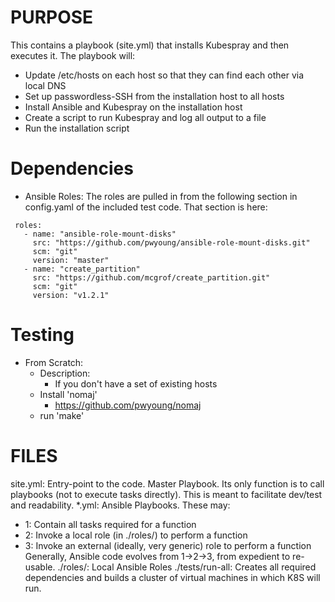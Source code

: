 # PURPOSE

This contains a playbook (site.yml) that installs Kubespray and then executes it.
The playbook will:
  - Update /etc/hosts on each host so that they can find each other via local DNS
  - Set up passwordless-SSH from the installation host to all hosts
  - Install Ansible and Kubespray on the installation host
  - Create a script to run Kubespray and log all output to a file
  - Run the installation script

# Dependencies
- Ansible Roles:
  The roles are pulled in from the following section in config.yaml of the included
  test code. That section is here:
 ```
  roles:
    - name: "ansible-role-mount-disks"
      src: "https://github.com/pwyoung/ansible-role-mount-disks.git"
      scm: "git"
      version: "master"
    - name: "create_partition"
      src: "https://github.com/mcgrof/create_partition.git"
      scm: "git"
      version: "v1.2.1"
 ```
# Testing
- From Scratch:
    - Description:
      - If you don't have a set of existing hosts
    - Install 'nomaj'
      - https://github.com/pwyoung/nomaj
    - run 'make'


# FILES
site.yml:
  Entry-point to the code.
  Master Playbook.
  Its only function is to call playbooks (not to execute tasks directly).
  This is meant to facilitate dev/test and readability.
*.yml:
  Ansible Playbooks.
  These may:
  - 1: Contain all tasks required for a function
  - 2: Invoke a local role (in ./roles/) to perform a function
  - 3: Invoke an external (ideally, very generic) role to perform a function
  Generally, Ansible code evolves from 1->2->3, from expedient to re-usable.
./roles/:
  Local Ansible Roles
./tests/run-all:
  Creates all required dependencies and builds a cluster of virtual
  machines in which K8S will run.
